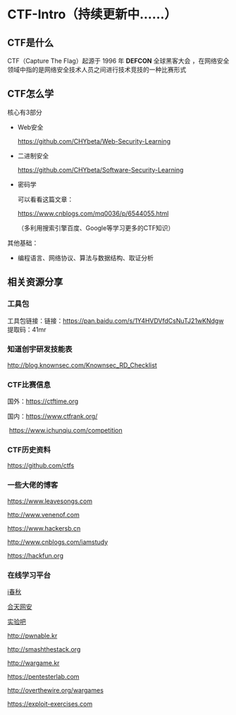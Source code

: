 # CTF-Intro（持续更新中……）
## CTF是什么

CTF（Capture The Flag）起源于 1996 年 **DEFCON** 全球黑客大会 ，在网络安全领域中指的是网络安全技术人员之间进行技术竞技的一种比赛形式

## CTF怎么学

核心有3部分

- Web安全

  https://github.com/CHYbeta/Web-Security-Learning

- 二进制安全

  https://github.com/CHYbeta/Software-Security-Learning

- 密码学

  可以看看这篇文章：

  https://www.cnblogs.com/mq0036/p/6544055.html

  （多利用搜索引擎百度、Google等学习更多的CTF知识）

其他基础：

- 编程语言、网络协议、算法与数据结构、取证分析





## 相关资源分享

### 工具包

工具包链接：链接：https://pan.baidu.com/s/1Y4HVDVfdCsNuTJ21wKNdgw 
提取码：41mr 

### 知道创宇研发技能表

http://blog.knownsec.com/Knownsec_RD_Checklist

### CTF比赛信息

国外：https://ctftime.org

国内：https://www.ctfrank.org/

​	   https://www.ichunqiu.com/competition



### CTF历史资料

https://github.com/ctfs



### 一些大佬的博客

https://www.leavesongs.com

http://www.venenof.com

https://www.hackersb.cn

http://www.cnblogs.com/iamstudy

https://hackfun.org



### 在线学习平台

[i春秋](https://www.ichunqiu.com/)

[合天网安](http://www.hetianlab.com/)

[实验吧](http://www.shiyanbar.com/ctf/)

http://pwnable.kr

http://smashthestack.org

http://wargame.kr

https://pentesterlab.com

http://overthewire.org/wargames

https://exploit-exercises.com

